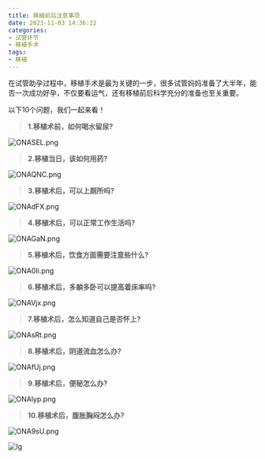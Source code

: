 ```yaml
---
title: 移植前后注意事项
date: 2023-11-03 14:36:22
categories:
- 试管环节
- 移植手术
tags:
- 移植
---
```


在试管助孕过程中，移植手术是最为关键的一步，很多试管妈妈准备了大半年，能否一次成功好孕，不仅要看运气，还有移植前后科学充分的准备也至关重要。
<!--more-->
以下10个问题，我们一起来看！

> **1.移植术前，如何喝水留尿?**

![ONASEL.png](https://ooo.0x0.ooo/2023/11/03/ONASEL.png)

> **2.移植当日，该如何用药?**

![ONAQNC.png](https://ooo.0x0.ooo/2023/11/03/ONAQNC.png)

> **3.移植术后，可以上厕所吗?**

![ONAdFX.png](https://ooo.0x0.ooo/2023/11/03/ONAdFX.png)

> **4.移植术后，可以正常工作生活吗?**

![ONAGaN.png](https://ooo.0x0.ooo/2023/11/03/ONAGaN.png)

> **5.移植术后，饮食方面需要注意些什么?**

![ONA0Ii.png](https://ooo.0x0.ooo/2023/11/03/ONA0Ii.png)

> **6.移植术后，多躺多卧可以提高着床率吗?**

![ONAVjx.png](https://ooo.0x0.ooo/2023/11/03/ONAVjx.png)

> **7.移植术后，怎么知道自己是否怀上?**

![ONAsRt.png](https://ooo.0x0.ooo/2023/11/03/ONAsRt.png)

> **8.移植术后，阴道流血怎么办?**

![ONAfUj.png](https://ooo.0x0.ooo/2023/11/03/ONAfUj.png)

> **9.移植术后，便秘怎么办?**

![ONAlyp.png](https://ooo.0x0.ooo/2023/11/03/ONAlyp.png)

> **10.移植术后，腹胀胸闷怎么办?**

![ONA9sU.png](https://ooo.0x0.ooo/2023/11/03/ONA9sU.png)

![lg](https://ooo.0x0.ooo/2023/11/13/OePZKg.png)